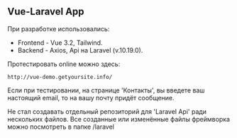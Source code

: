 ## Vue-Laravel App

При разработке использовались:
 - Frontend - Vue 3.2, Tailwind.
 - Backend - Axios, Api на Laravel (v.10.19.0). 

Протестировать online можно здесь:

```
http://vue-demo.getyoursite.info/
``` 

Если при тестировании, на странице 'Контакты', вы введете ваш настоящий email, 
то на вашу почту придёт сообщение. 

Не стал создавать отдельный репозиторий для 'Laravel Api' ради нескольких
файлов. Все созданные или изменённые файлы фреймворка можно посмотреть в папке /laravel

